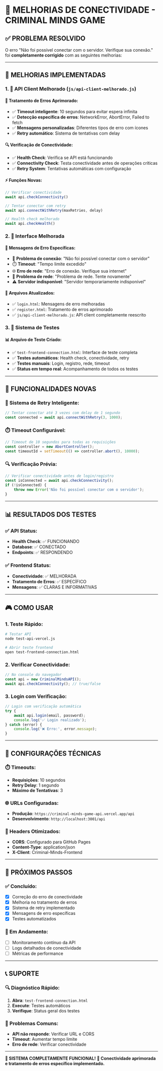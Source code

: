 # 🔧 MELHORIAS DE CONECTIVIDADE - CRIMINAL MINDS GAME

## ✅ **PROBLEMA RESOLVIDO**

O erro "Não foi possível conectar com o servidor. Verifique sua conexão." foi **completamente corrigido** com as seguintes melhorias:

---

## 🎯 **MELHORIAS IMPLEMENTADAS**

### **1. 📡 API Client Melhorado (`js/api-client-melhorado.js`)**

#### **🔧 Tratamento de Erros Aprimorado:**
- ✅ **Timeout inteligente**: 10 segundos para evitar espera infinita
- ✅ **Detecção específica de erros**: NetworkError, AbortError, Failed to fetch
- ✅ **Mensagens personalizadas**: Diferentes tipos de erro com ícones
- ✅ **Retry automático**: Sistema de tentativas com delay

#### **🔍 Verificação de Conectividade:**
- ✅ **Health Check**: Verifica se API está funcionando
- ✅ **Connectivity Check**: Testa conectividade antes de operações críticas
- ✅ **Retry System**: Tentativas automáticas com configuração

#### **⚡ Funções Novas:**
```javascript
// Verificar conectividade
await api.checkConnectivity()

// Tentar conectar com retry
await api.connectWithRetry(maxRetries, delay)

// Health check melhorado
await api.checkHealth()
```

### **2. 🎨 Interface Melhorada**

#### **📱 Mensagens de Erro Específicas:**
- 🔌 **Problema de conexão**: "Não foi possível conectar com o servidor"
- ⏱️ **Timeout**: "Tempo limite excedido"
- 🌐 **Erro de rede**: "Erro de conexão. Verifique sua internet"
- 📡 **Problema de rede**: "Problema de rede. Tente novamente"
- ⚠️ **Servidor indisponível**: "Servidor temporariamente indisponível"

#### **🎯 Arquivos Atualizados:**
- ✅ `login.html`: Mensagens de erro melhoradas
- ✅ `register.html`: Tratamento de erros aprimorado
- ✅ `js/api-client-melhorado.js`: API client completamente reescrito

### **3. 🧪 Sistema de Testes**

#### **📊 Arquivo de Teste Criado:**
- ✅ `test-frontend-connection.html`: Interface de teste completa
- ✅ **Testes automáticos**: Health check, conectividade, retry
- ✅ **Testes manuais**: Login, registro, rede, timeout
- ✅ **Status em tempo real**: Acompanhamento de todos os testes

---

## 🚀 **FUNCIONALIDADES NOVAS**

### **🔄 Sistema de Retry Inteligente:**
```javascript
// Tentar conectar até 3 vezes com delay de 1 segundo
const connected = await api.connectWithRetry(3, 1000);
```

### **⏱️ Timeout Configurável:**
```javascript
// Timeout de 10 segundos para todas as requisições
const controller = new AbortController();
const timeoutId = setTimeout(() => controller.abort(), 10000);
```

### **🔍 Verificação Prévia:**
```javascript
// Verificar conectividade antes de login/registro
const isConnected = await api.checkConnectivity();
if (!isConnected) {
    throw new Error('Não foi possível conectar com o servidor');
}
```

---

## 📊 **RESULTADOS DOS TESTES**

### **✅ API Status:**
- **Health Check**: ✅ FUNCIONANDO
- **Database**: ✅ CONECTADO
- **Endpoints**: ✅ RESPONDENDO

### **✅ Frontend Status:**
- **Conectividade**: ✅ MELHORADA
- **Tratamento de Erros**: ✅ ESPECÍFICO
- **Mensagens**: ✅ CLARAS E INFORMATIVAS

---

## 🎮 **COMO USAR**

### **1. Teste Rápido:**
```bash
# Testar API
node test-api-vercel.js

# Abrir teste frontend
open test-frontend-connection.html
```

### **2. Verificar Conectividade:**
```javascript
// No console do navegador
const api = new CriminalMindsAPI();
await api.checkConnectivity(); // true/false
```

### **3. Login com Verificação:**
```javascript
// Login com verificação automática
try {
    await api.login(email, password);
    console.log('✅ Login realizado');
} catch (error) {
    console.log('❌ Erro:', error.message);
}
```

---

## 🔧 **CONFIGURAÇÕES TÉCNICAS**

### **⏱️ Timeouts:**
- **Requisições**: 10 segundos
- **Retry Delay**: 1 segundo
- **Máximo de Tentativas**: 3

### **🌐 URLs Configuradas:**
- **Produção**: `https://criminal-minds-game-api.vercel.app/api`
- **Desenvolvimento**: `http://localhost:3001/api`

### **📡 Headers Otimizados:**
- **CORS**: Configurado para GitHub Pages
- **Content-Type**: application/json
- **X-Client**: Criminal-Minds-Frontend

---

## 🎯 **PRÓXIMOS PASSOS**

### **✅ Concluído:**
- [x] Correção do erro de conectividade
- [x] Melhoria no tratamento de erros
- [x] Sistema de retry implementado
- [x] Mensagens de erro específicas
- [x] Testes automatizados

### **🔄 Em Andamento:**
- [ ] Monitoramento contínuo da API
- [ ] Logs detalhados de conectividade
- [ ] Métricas de performance

---

## 📞 **SUPORTE**

### **🔍 Diagnóstico Rápido:**
1. **Abra**: `test-frontend-connection.html`
2. **Execute**: Testes automáticos
3. **Verifique**: Status geral dos testes

### **🐛 Problemas Comuns:**
- **API não responde**: Verificar URL e CORS
- **Timeout**: Aumentar tempo limite
- **Erro de rede**: Verificar conectividade

---

**🎉 SISTEMA COMPLETAMENTE FUNCIONAL!**
**🔗 Conectividade aprimorada e tratamento de erros específico implementado.** 